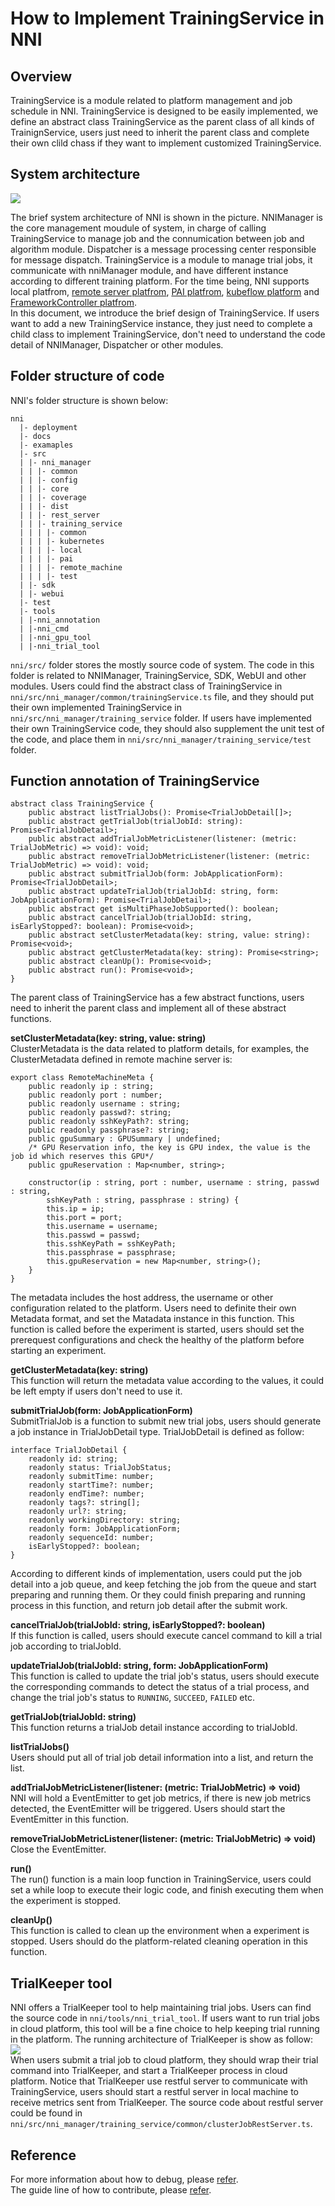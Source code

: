 **How to Implement TrainingService in NNI**
===

## Overview
TrainingService is a module related to platform management and job schedule in NNI. TrainingService is designed to be easily implemented, we define an abstract class TrainingService as the parent class of all kinds of TrainignService, users just need to  inherit the parent class and complete their own clild chass if they want to implement customized TrainingService.

## System architecture
![](../img/NNIDesign.jpg)

The brief system architecture of NNI is shown in the picture. NNIManager is the core management moudule of system, in charge of calling TrainingService to manage job and the connumication between job and algorithm module. Dispatcher is a message processing center responsible for message dispatch. TrainingService is a module to manage trial jobs, it communicate with nniManager module, and have different instance according to different training platform. For the time being, NNI supports local platfrom, [remote server platfrom](RemoteMachineMode.md), [PAI platfrom](PAIMode.md), [kubeflow platform](KubeflowMode.md) and [FrameworkController platfrom](FrameworkController.md).   
In this document, we introduce the brief design of TrainingService. If users want to add a new TrainingService instance, they just need to complete a child class to implement TrainingService, don't need to understand the code detail of NNIManager, Dispatcher or other modules.

## Folder structure of code
NNI's folder structure is shown below:
```
nni
  |- deployment
  |- docs
  |- examaples
  |- src
  | |- nni_manager
  | | |- common
  | | |- config
  | | |- core
  | | |- coverage
  | | |- dist
  | | |- rest_server
  | | |- training_service
  | | | |- common
  | | | |- kubernetes
  | | | |- local
  | | | |- pai
  | | | |- remote_machine
  | | | |- test
  | |- sdk
  | |- webui
  |- test
  |- tools
  | |-nni_annotation
  | |-nni_cmd
  | |-nni_gpu_tool
  | |-nni_trial_tool
```
`nni/src/` folder stores the mostly source code of system. The code in this folder is related to NNIManager, TrainingService, SDK, WebUI and other modules. Users could find the abstract class of TrainingService in `nni/src/nni_manager/common/trainingService.ts` file, and they should put their own implemented TrainingService in `nni/src/nni_manager/training_service` folder. If users have implemented their own TrainingService code, they should also supplement the unit test of the code, and place them in `nni/src/nni_manager/training_service/test` folder.

## Function annotation of TrainingService
```
abstract class TrainingService {
    public abstract listTrialJobs(): Promise<TrialJobDetail[]>;
    public abstract getTrialJob(trialJobId: string): Promise<TrialJobDetail>;
    public abstract addTrialJobMetricListener(listener: (metric: TrialJobMetric) => void): void;
    public abstract removeTrialJobMetricListener(listener: (metric: TrialJobMetric) => void): void;
    public abstract submitTrialJob(form: JobApplicationForm): Promise<TrialJobDetail>;
    public abstract updateTrialJob(trialJobId: string, form: JobApplicationForm): Promise<TrialJobDetail>;
    public abstract get isMultiPhaseJobSupported(): boolean;
    public abstract cancelTrialJob(trialJobId: string, isEarlyStopped?: boolean): Promise<void>;
    public abstract setClusterMetadata(key: string, value: string): Promise<void>;
    public abstract getClusterMetadata(key: string): Promise<string>;
    public abstract cleanUp(): Promise<void>;
    public abstract run(): Promise<void>;
}
```
The parent class of TrainingService has a few abstract functions, users need to inherit the parent class and implement all of these abstract functions.

__setClusterMetadata(key: string, value: string)__  
ClusterMetadata is the data related to platform details, for examples, the ClusterMetadata defined in remote machine server is:
```
export class RemoteMachineMeta {
    public readonly ip : string;
    public readonly port : number;
    public readonly username : string;
    public readonly passwd?: string;
    public readonly sshKeyPath?: string;
    public readonly passphrase?: string;
    public gpuSummary : GPUSummary | undefined;
    /* GPU Reservation info, the key is GPU index, the value is the job id which reserves this GPU*/
    public gpuReservation : Map<number, string>;

    constructor(ip : string, port : number, username : string, passwd : string, 
        sshKeyPath : string, passphrase : string) {
        this.ip = ip;
        this.port = port;
        this.username = username;
        this.passwd = passwd;
        this.sshKeyPath = sshKeyPath;
        this.passphrase = passphrase;
        this.gpuReservation = new Map<number, string>();
    }
}
```
The metadata includes the host address, the username or other configuration related to the platform. Users need to definite their own Metadata format, and set the Matadata instance in this function. This function  is called before the experiment is started, users should set the prerequest configurations and check the healthy of the platform before starting an experiment.

__getClusterMetadata(key: string)__   
This function will return the metadata value according to the values, it could be left empty if users don't need to use it.

__submitTrialJob(form: JobApplicationForm)__  
SubmitTrialJob is a function to submit new trial jobs, users should generate a job instance in TrialJobDetail type. TrialJobDetail is defined as follow:
```
interface TrialJobDetail {
    readonly id: string;
    readonly status: TrialJobStatus;
    readonly submitTime: number;
    readonly startTime?: number;
    readonly endTime?: number;
    readonly tags?: string[];
    readonly url?: string;
    readonly workingDirectory: string;
    readonly form: JobApplicationForm;
    readonly sequenceId: number;
    isEarlyStopped?: boolean;
}
```
According to different kinds of implementation, users could put the job detail into a job queue, and keep  fetching the job from the queue and start preparing and running them. Or they could finish preparing and running process in this function, and return job detail after the submit work.

__cancelTrialJob(trialJobId: string, isEarlyStopped?: boolean)__  
If this function is called, users should execute cancel command to kill a trial job according to trialJobId.

__updateTrialJob(trialJobId: string, form: JobApplicationForm)__  
This function is called to update the trial job's status, users should execute the corresponding commands to detect the status of a trial process, and change the trial job's status to `RUNNING`, `SUCCEED`, `FAILED` etc.

__getTrialJob(trialJobId: string)__  
This function returns a trialJob detail instance according to trialJobId.

__listTrialJobs()__  
Users should put all of trial job detail information into a list, and return the list.

__addTrialJobMetricListener(listener: (metric: TrialJobMetric) => void)__  
NNI will hold a EventEmitter to get job metrics, if there is new job metrics detected, the EventEmitter will be triggered. Users should start the EventEmitter in this function.

__removeTrialJobMetricListener(listener: (metric: TrialJobMetric) => void)__  
Close the EventEmitter.

__run()__  
The run() function is a main loop function in TrainingService, users could set a while loop to execute their logic code, and finish executing them when the experiment is stopped.

__cleanUp()__  
This function is called to clean up the environment when a experiment is stopped. Users should do the platform-related cleaning operation in this function. 

## TrialKeeper tool

NNI offers a TrialKeeper tool to help maintaining trial jobs. Users can find the source code in `nni/tools/nni_trial_tool`. If users want to run trial jobs in cloud platform, this tool will be a fine choice to help keeping trial running in the platform.
The running architecture of TrialKeeper is show as follow:  
![](../img/trialkeeper.jpg)  
When users submit a trial job to cloud platform, they should wrap their trial command into TrialKeeper, and start a TrialKeeper process in cloud platform. Notice that TrialKeeper use restful server to communicate with TrainingService, users should start a restful server in local machine to receive metrics sent from TrialKeeper. The source code about restful server could be found in `nni/src/nni_manager/training_service/common/clusterJobRestServer.ts`. 

## Reference

For more information about how to debug, please [refer](HowToDebug.md).  
The guide line of how to contribute, please [refer](CONTRIBUTING).